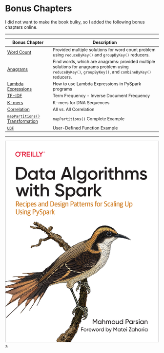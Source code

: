 # Bonus Chapters

I did not want to make the book bulky, 
so I added the following bonus chapters online.

-----

| Bonus Chapter                               | Description  |
|---------------------------------------------|--------------|
| [Word Count](./wordcount/)                  | Provided multiple solutions for word count problem using `reduceByKey()` and `groupByKey()` reducers.  |
| [Anagrams](./anagrams/)                     | Find words, which are anagrams: provided multiple solutions for anagrams problem using `reduceByKey()`, `groupByKey()`, and `combineByKey()` reducers. |
| [Lambda Expressions](./lambda_expressions/) | How to use Lambda Expressions in PySpark programs |
| [TF-IDF](./TF-IDF/)                         | Term Frequency - Inverse Document Frequency |
| [K-mers](./k-mers/)                         | K-mers for DNA Sequences |
| [Correlation](./correlation/)               | All vs. All Correlation |
| [`mapPartitions()` Transformation](./mappartitions/) | `mapPartitions()` Complete Example  |
| [`UDF`](./UDF/) | User-Defined Function Example  |

-----


<a href="https://www.oreilly.com/library/view/data-algorithms-with/9781492082378/">
    <img
        alt="Data Algorithms with Spark"
        src="../../images/Data_Algorithms_with_Spark_COVER_9781492082385.png"
    >
>